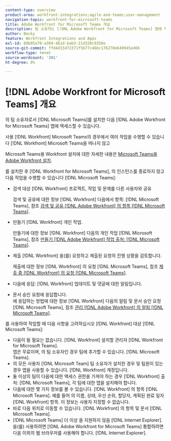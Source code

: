 ```yaml
---
content-type: overview
product-area: workfront-integrations;agile-and-teams;user-management
navigation-topic: workfront-for-microsoft-teams
title: Adobe Workfront for Microsoft Teams 개요
description: 팀 소유자는 [!DNL Adobe Workfront for Microsoft Teams] 앱에 액세스할 수 있습니다.
author: Becky
feature: Workfront Integrations and Apps
exl-id: 88b05a70-a304-461d-bab3-21d328c9356e
source-git-commit: ffd4d15d72371f5b77c46bc176270e649945e466
workflow-type: tm+mt
source-wordcount: '301'
ht-degree: 0%

---
```


# [!DNL Adobe Workfront for Microsoft Teams] 개요

의 팀 소유자로서 [!DNL Microsoft Teams]를 설치한 다음 [!DNL Adobe Workfront for Microsoft Teams] 앱에 액세스할 수 있습니다.

사용 [!DNL Workfront] Microsoft Teams의 경우에서 여러 작업을 수행할 수 있습니다 [!DNL Workfront] Microsoft Teams을 떠나지 않고

Microsoft Teams용 Workfront 설치에 대한 자세한 내용은 [Microsoft Teams용 Adobe Workfront 설치](../../workfront-integrations-and-apps/using-workfront-with-microsoft-teams/install-workfront-ms-teams.md).

를 설치한 후 [!DNL Workfront for Microsoft Teams], 의 인스턴스를 종료하지 않고 다음 작업을 수행할 수 있습니다 [!DNL Microsoft Teams]:

* 검색 대상 [!DNL Workfront] 프로젝트, 작업 및 문제를 다른 사용자와 공유

  검색 및 공유에 대한 정보 [!DNL Workfront] 다음에서 항목: [!DNL Microsoft Teams], 참조 [검색 및 공유 [!DNL Adobe Workfront] 의 항목 [!DNL Microsoft Teams]](../../workfront-integrations-and-apps/using-workfront-with-microsoft-teams/search-for-and-share-wf-items-in-ms-teams.md).

* 만들기 [!DNL Workfront] 개인 작업.

  만들기에 대한 정보 [!DNL Workfront] 다음의 개인 작업 [!DNL Microsoft Teams], 참조 [만들기 [!DNL Adobe Workfront] 작업 출처: [!DNL Microsoft Teams]](../../workfront-integrations-and-apps/using-workfront-with-microsoft-teams/create-workfront-tasks-from-ms-teams.md).

* 제출 [!DNL Workfront] 을(를) 요청하고 제출된 요청의 진행 상황을 검토합니다.

  제출에 대한 정보 [!DNL Workfront] 의 요청 [!DNL Microsoft Teams], 참조 [제출 중 [!DNL Workfront] 의 요청 [!DNL Microsoft Teams]](../../workfront-integrations-and-apps/using-workfront-with-microsoft-teams/submit-workfront-requests-from-ms-teams.md).

* 다음에 응답: [!DNL Workfront] 업데이트 및 댓글에 대한 알림입니다.
* 문서 승인 요청에 응답합니다.\
   에 응답하는 방법에 대한 정보 [!DNL Workfront] 다음의 알림 및 문서 승인 요청 [!DNL Microsoft Teams], 참조 [관리 [!DNL Adobe Workfront] 의 알림 [!DNL Microsoft Teams]](../../workfront-integrations-and-apps/using-workfront-with-microsoft-teams/manage-wf-notifications-approval-requests-ms-teams.md).

를 사용하여 작업할 때 다음 사항을 고려하십시오 [!DNL Workfront] 대상 [!DNL Microsoft Teams]:

* 다음이 될 필요는 없습니다. [!DNL Workfront] 설치할 관리자 [!DNL Workfront for Microsoft Teams].\
   앱은 무료이며, 의 팀 소유자인 경우 팀에 추가할 수 있습니다. [!DNL Microsoft Teams].
* 의 모든 사용자 [!DNL Microsoft Team] 팀 소유자가 설치한 경우 및 팀원이 있는 경우 앱을 사용할 수 있습니다. [!DNL Workfront] 계정입니다.
* 둘 이상의 팀이 다음에 대한 액세스 권한을 가져야 하는 경우 [!DNL Workfront] 출처: [!DNL Microsoft Teams], 각 팀에 대한 앱을 설치해야 합니다.
* 다음에 대한 몇 가지 정보를 볼 수 있습니다. [!DNL Workfront] 의 항목 [!DNL Microsoft Teams]. 예를 들어 의 이름, 상태, 우선 순위, 할당자, 계획된 완료 일자 [!DNL Workfront] 항목. 이 정보는 사용자 지정할 수 없습니다.
* 바로 다음 위치로 이동할 수 있습니다. [!DNL Workfront] 의 항목 및 문서 [!DNL Microsoft Teams].
* [!DNL Microsoft Teams] 더 이상 을 지원하지 않음 [!DNL Internet Explorer]. 을(를) 사용하려면 [!DNL Adobe Workfront for Microsoft Teams] 통합하려면 다음 이외의 웹 브라우저를 사용해야 합니다. [!DNL Internet Explorer].

